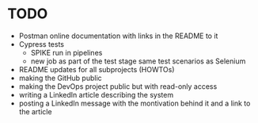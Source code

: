 # TODO

-   Postman online documentation with links in the README to it
-   Cypress tests
    -   SPIKE run in pipelines
    -   new job as part of the test stage same test scenarios as Selenium
-   README updates for all subprojects (HOWTOs)
-   making the GitHub public
-   making the DevOps project public but with read-only access
-   writing a LinkedIn article describing the system
-   posting a LinkedIn message with the montivation behind it and a link to the article
